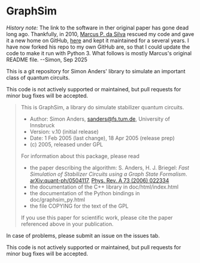 # GraphSim

*History note:* The link to the software in ther original paper has gone dead long ago. Thankfully, in 2010, [Marcus P. da Silva](https://orcid.org/0000-0002-6641-8712) 
rescued my code and gave it a new home on GitHub, [here](https://github.com/marcusps/GraphSim) and kept it maintained for a several years. I have now forked his repo to 
my own GitHub are, so that I could update the code to make it run with Python 3. What follows is mostly Marcus's original README file. --Simon, Sep 2025

This is a git repository for Simon Anders' library to simulate an important class of quantum circuits.

This code is not actively supported or maintained, but pull requests for minor bug fixes will be accepted.

> This is GraphSim, a library do simulate stabilizer quantum circuits.
>
> - Author: Simon Anders, sanders@fs.tum.de, University of Innsbruck
> - Version: v.10 (initial release)
> - Date: 1 Feb 2005 (last change), 18 Apr 2005 (release prep)
> - (c) 2005, released under GPL
>
> For information about this package, please read
> - the paper describing the algorithm:
>      S. Anders, H. J. Briegel:
>      *Fast Simulation of Stabilizer Circuits using a Graph State Formalism*.
>      [arXiv:quant-ph/0504117](https://arxiv.org/abs/quant-ph/0504117), [Phys. Rev. A 73 (2006) 022334](https://doi.org/10.1103/PhysRevA.73.022334)
> - the documentation of the C++ library in doc/html/index.html
> - the documentation of the Python bindings in doc/graphsim_py.html
> - the file COPYING for the text of the GPL
>
> If you use this paper for scientific work, please cite the paper 
> referenced above in your publication.
     
In case of problems, please submit an issue on the issues tab.

This code is not actively supported or maintained, but pull requests for minor bug fixes will be accepted.
